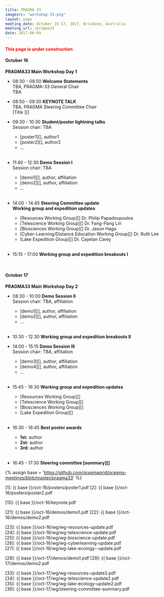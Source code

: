 ```yaml
---
title: PRAGMA 33
imagesrc: "workshop-33.png"
layout: page
meeting_date: October 16-17, 2017, Brisbane, Australia
meeting_url: /pragma33
date: 2017-06-09
---
```


#### <font color="red">This page is under construction</font>

#### <span class="strongword">October 16 </span>

**PRAGMA33 Main Workshop Day 1**

* <span class="strongword">08:30 - 08:50</span> **Welcome  Statements** <br>
  TBA, PRAGMA-33 General Chair<br>
  TBA

* <span class="strongword">08:50 - 09:30</span> **KEYNOTE TALK**<br>
  TBA, PRAGMA Steering Committee Chair<br> 
  [Title ][] <br>

* <span class="strongword">09:30 - 10:30</span> **Student/poster lightning talks**<br>
  Session chair: TBA
  * [poster1][], author1
  * [poster2][], author2
  * ...
<br><br>

* <span class="strongword">11:40 - 12:30</span> **Demo Session I**<br>
  Session chair: TBA
  * [demo1][], author, affiliation
  * [demo2][], author, affiliation
  * ...
<br><br>

* <span class="strongword">14:00 - 14:45</span> 
  **Steering Committee update**<br>
  **Working group and expedition updates**
  * [Resources Working Group][] Dr. Philip Papadoupoulos <br>
  * [Telescience Working Group][] Dr. Fang-Pang Lin <br>
  * [Biosciences Working Group][] Dr. Jason Haga <br>
  * [Cyber-Learning/Distance Education Working Group][] Dr. Ruth Lee<br>
  * [Lake Expedition Group][] Dr. Cayelan Carey
<br><br>

* <span class="strongword">15:15 - 17:00</span> 
  **Working group and expedition breakouts I**<br>
<br>

#### <span class="strongword">October 17</span>

**PRAGMA33 Main Workshop Day 2**

* <span class="strongword">08:30 - 10:00</span> **Demo Session II**<br>
  Session chair: TBA, affiliation
  * [demo1][], author, affiliation
  * [demo2][], author, affiliation
  * ...
<br><br>

* <span class="strongword">10:30 - 12:30</span> 
  **Working group and expedition breakouts II** <br>

* <span class="strongword">14:00 - 15:15</span> **Demo Session III**<br>
  Session chair: TBA, affiliation
  * [demo3][], author, affiliation
  * [demo4][], author, affiliation
  * ...
<br><br>

* <span class="strongword">15:45 - 16:30</span> **Working group and expedition updates**<br>
  * [Resources Working Group][] <br>
  * [Telescience Working Group][] <br>
  * [Biosciences Working Group][] <br>
  * [Lake Expedition Group][] 
<br><br>

* <span class="strongword">16:30 - 16:45</span> **Best poster awards**<br>
  * **1st:**  author
  * **2st:**  author
  * **3rd:**  author
<br><br>

* <span class="strongword">16:45 - 17:30</span> **Steering committee [summary][]**<br>

{% assign base = 'https://github.com/pragmagrid/pragma-meetings/blob/master/pragma33' %}

[1]: {{ base }}/oct-16/posters/poster1.pdf
[2]: {{ base }}/oct-16/posters/poster2.pdf

[15]: {{ base }}/oct-16/keynote.pdf

[21]: {{ base }}/oct-16/demos/demo1.pdf
[22]: {{ base }}/oct-16/demos/demo2.pdf

[23]: {{ base }}/oct-16/wg/wg-resources-update.pdf    
[24]: {{ base }}/oct-16/wg/wg-telescience-update.pdf    
[25]: {{ base }}/oct-16/wg/wg-bioscience-update.pdf    
[26]: {{ base }}/oct-16/wg/wg-cyberlearning-update.pdf    
[27]: {{ base }}/oct-16/wg/wg-lake-ecology--update.pdf    

[28]: {{ base }}/oct-17/demos/demo1.pdf
[29]: {{ base }}/oct-17/demos/demo2.pdf


[33]: {{ base }}/oct-17/wg/wg-resources-update2.pdf    
[34]: {{ base }}/oct-17/wg/wg-telescience-update2.pdf    
[35]: {{ base }}/oct-17/wg/wg-lake-ecology-update2.pdf    
[36]: {{ base }}/oct-17/wg/steering-committee-summary.pdf    

